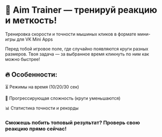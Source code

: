 # 🎯 Aim Trainer — тренируй реакцию и меткость!

Тренировка скорости и точности мышиных кликов в формате мини-игры для VK Mini Apps

Перед тобой игровое поле, где случайно появляются круги разных размеров. Твоя задача — за выбранное время кликнуть по ним как можно быстрее!

## 🔥 Особенности:

⏳ Режимы на время (10/20/30 сек)

🎯 Прогрессирующая сложность (круги уменьшаются)

📊 Статистика точности и рекорды

### Сможешь побить топовый результат? Проверь свою реакцию прямо сейчас!
